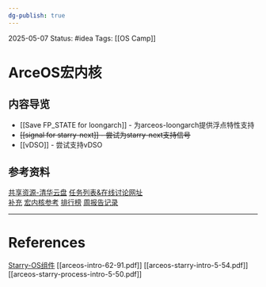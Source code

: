```yaml
---
dg-publish: true
---
```

2025-05-07
Status: #idea
Tags: [[OS Camp]]

# ArceOS宏内核
## 内容导览

- [[Save FP_STATE for loongarch]] - 为arceos-loongarch提供浮点特性支持
- ~~[[signal for starry-next]] - 尝试为starry-next支持信号~~
- [[vDSO]] - 尝试支持vDSO
## 参考资料
[共享资源-清华云盘](https://cloud.tsinghua.edu.cn/d/0520e62918c74c509b66/)
[任务列表&在线讨论网址](https://github.com/oscomp/starry-next/discussions/40)  
[补充](https://github.com/orgs/rcore-os/discussions/15)
[宏内核参考](https://github.com/oscomp/starry-next)
[排行榜](https://learningos.cn/oscomptest-grading)
[周报告记录](https://docs.qq.com/doc/DWENCV0diU2dkeWVq?nlc=1)

___
# References
[Starry-OS组件](https://github.com/Starry-OS)
[[arceos-intro-62-91.pdf]]
[[arceos-starry-intro-5-54.pdf]]
[[arceos-starry-process-intro-5-50.pdf]]